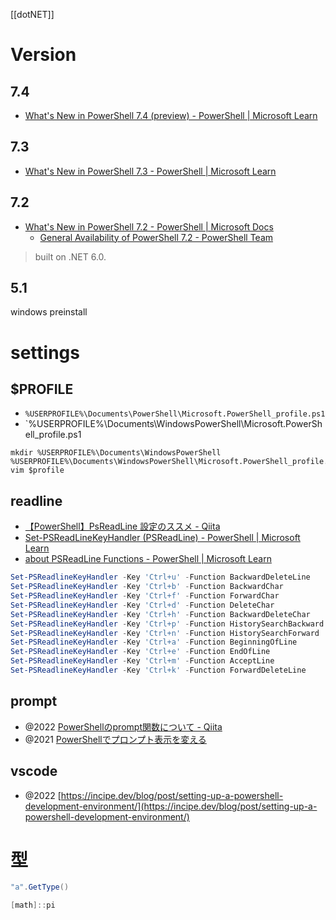 [[dotNET]]

# Version
## 7.4
- [What's New in PowerShell 7.4 (preview) - PowerShell | Microsoft Learn](https://learn.microsoft.com/en-us/powershell/scripting/whats-new/what-s-new-in-powershell-74?view=powershell-7.2)

## 7.3
- [What's New in PowerShell 7.3 - PowerShell | Microsoft Learn](https://learn.microsoft.com/en-us/powershell/scripting/whats-new/what-s-new-in-powershell-73?view=powershell-7.2)

## 7.2
- [What's New in PowerShell 7.2 - PowerShell | Microsoft Docs](https://docs.microsoft.com/en-us/powershell/scripting/whats-new/what-s-new-in-powershell-72?view=powershell-7.2)
	- [General Availability of PowerShell 7.2 - PowerShell Team](https://devblogs.microsoft.com/powershell/general-availability-of-powershell-7-2/)
> built on .NET 6.0.	

## 5.1
windows preinstall

# settings
## $PROFILE

- `%USERPROFILE%\Documents\PowerShell\Microsoft.PowerShell_profile.ps1`
- `%USERPROFILE%\Documents\WindowsPowerShell\Microsoft.PowerShell_profile.ps1

```
mkdir %USERPROFILE%\Documents\WindowsPowerShell
%USERPROFILE%\Documents\WindowsPowerShell\Microsoft.PowerShell_profile.ps1
vim $profile
```

## readline
- [【PowerShell】PsReadLine 設定のススメ - Qiita](https://qiita.com/AWtnb/items/5551fcc762ed2ad92a81)
- [Set-PSReadLineKeyHandler (PSReadLine) - PowerShell | Microsoft Learn](https://learn.microsoft.com/ja-jp/powershell/module/psreadline/set-psreadlinekeyhandler?view=powershell-7.2)
- [about PSReadLine Functions - PowerShell | Microsoft Learn](https://learn.microsoft.com/en-us/powershell/module/psreadline/about/about_psreadline_functions?view=powershell-7.2)

```profile.ps1
Set-PSReadlineKeyHandler -Key 'Ctrl+u' -Function BackwardDeleteLine
Set-PSReadlineKeyHandler -Key 'Ctrl+b' -Function BackwardChar
Set-PSReadlineKeyHandler -Key 'Ctrl+f' -Function ForwardChar
Set-PSReadlineKeyHandler -Key 'Ctrl+d' -Function DeleteChar
Set-PSReadlineKeyHandler -Key 'Ctrl+h' -Function BackwardDeleteChar
Set-PSReadlineKeyHandler -Key 'Ctrl+p' -Function HistorySearchBackward
Set-PSReadlineKeyHandler -Key 'Ctrl+n' -Function HistorySearchForward
Set-PSReadlineKeyHandler -Key 'Ctrl+a' -Function BeginningOfLine
Set-PSReadlineKeyHandler -Key 'Ctrl+e' -Function EndOfLine
Set-PSReadlineKeyHandler -Key 'Ctrl+m' -Function AcceptLine
Set-PSReadlineKeyHandler -Key 'Ctrl+k' -Function ForwardDeleteLine
```

## prompt
- @2022 [PowerShellのprompt関数について - Qiita](https://qiita.com/SAITO_Keita/items/47eb86a6d5dc5f928608)
- @2021 [PowerShellでプロンプト表示を変える](https://zenn.dev/kumarstack55/articles/2021-01-24-powershell-prompt)

## vscode
- @2022 [https://incipe.dev/blog/post/setting-up-a-powershell-development-environment/](https://incipe.dev/blog/post/setting-up-a-powershell-development-environment/)

# 型
```powershell
"a".GetType()

[math]::pi
```
